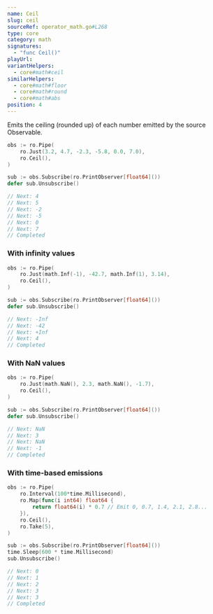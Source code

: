 ```yaml
---
name: Ceil
slug: ceil
sourceRef: operator_math.go#L268
type: core
category: math
signatures:
  - "func Ceil()"
playUrl:
variantHelpers:
  - core#math#ceil
similarHelpers:
  - core#math#floor
  - core#math#round
  - core#math#abs
position: 4
---
```


Emits the ceiling (rounded up) of each number emitted by the source Observable.

```go
obs := ro.Pipe(
    ro.Just(3.2, 4.7, -2.3, -5.8, 0.0, 7.0),
    ro.Ceil(),
)

sub := obs.Subscribe(ro.PrintObserver[float64]())
defer sub.Unsubscribe()

// Next: 4
// Next: 5
// Next: -2
// Next: -5
// Next: 0
// Next: 7
// Completed
```

### With infinity values

```go
obs := ro.Pipe(
    ro.Just(math.Inf(-1), -42.7, math.Inf(1), 3.14),
    ro.Ceil(),
)

sub := obs.Subscribe(ro.PrintObserver[float64]())
defer sub.Unsubscribe()

// Next: -Inf
// Next: -42
// Next: +Inf
// Next: 4
// Completed
```

### With NaN values

```go
obs := ro.Pipe(
    ro.Just(math.NaN(), 2.3, math.NaN(), -1.7),
    ro.Ceil(),
)

sub := obs.Subscribe(ro.PrintObserver[float64]())
defer sub.Unsubscribe()

// Next: NaN
// Next: 3
// Next: NaN
// Next: -1
// Completed
```

### With time-based emissions

```go
obs := ro.Pipe(
    ro.Interval(100*time.Millisecond),
    ro.Map(func(i int64) float64 {
        return float64(i) * 0.7 // Emit 0, 0.7, 1.4, 2.1, 2.8...
    }),
    ro.Ceil(),
    ro.Take(5),
)

sub := obs.Subscribe(ro.PrintObserver[float64]())
time.Sleep(600 * time.Millisecond)
sub.Unsubscribe()

// Next: 0
// Next: 1
// Next: 2
// Next: 3
// Next: 3
// Completed
```